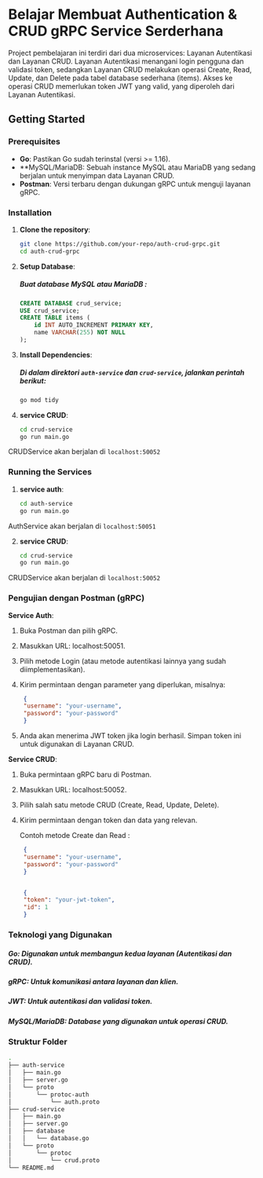 # Belajar Membuat Authentication & CRUD gRPC Service Serderhana

Project pembelajaran ini terdiri dari dua microservices: Layanan Autentikasi dan Layanan CRUD. Layanan Autentikasi menangani login pengguna dan validasi token, sedangkan Layanan CRUD melakukan operasi Create, Read, Update, dan Delete pada tabel database sederhana (items). Akses ke operasi CRUD memerlukan token JWT yang valid, yang diperoleh dari Layanan Autentikasi.

## Getting Started

### Prerequisites
- **Go**: Pastikan Go sudah terinstal (versi >= 1.16).
- **MySQL/MariaDB: Sebuah instance MySQL atau MariaDB yang sedang berjalan untuk menyimpan data Layanan CRUD.
- **Postman**: Versi terbaru dengan dukungan gRPC untuk menguji layanan gRPC.

### Installation
1. **Clone the repository**:
   ```bash
   git clone https://github.com/your-repo/auth-crud-grpc.git
   cd auth-crud-grpc

2. **Setup Database**:
   ##### Buat database MySQL atau MariaDB :
   ```sql
   CREATE DATABASE crud_service;
   USE crud_service;
   CREATE TABLE items (
       id INT AUTO_INCREMENT PRIMARY KEY,
       name VARCHAR(255) NOT NULL
   );

3. **Install Dependencies**:
   ##### Di dalam direktori `auth-service` dan `crud-service`, jalankan perintah berikut:
   ```bash
   go mod tidy


2. **service CRUD**:
   ```bash
   cd crud-service
   go run main.go
CRUDService akan berjalan di `localhost:50052`

### Running the Services

1. **service auth**:
   ```bash
   cd auth-service
   go run main.go
AuthService akan berjalan di `localhost:50051`

2. **service CRUD**:
   ```bash
   cd crud-service
   go run main.go
CRUDService akan berjalan di `localhost:50052`


### Pengujian dengan Postman (gRPC)
**Service Auth**:

1. Buka Postman dan pilih gRPC.
2. Masukkan URL: localhost:50051.
3. Pilih metode Login (atau metode autentikasi lainnya yang sudah diimplementasikan).
4. Kirim permintaan dengan parameter yang diperlukan, misalnya:

   ```json
    {
    "username": "your-username",
    "password": "your-password"
    }
5. Anda akan menerima JWT token jika login berhasil. Simpan token ini untuk digunakan di Layanan CRUD.

**Service CRUD**:

1. Buka permintaan gRPC baru di Postman.
2. Masukkan URL: localhost:50052.
3. Pilih salah satu metode CRUD (Create, Read, Update, Delete).
4. Kirim permintaan dengan token dan data yang relevan.

    Contoh metode Create dan Read : 

   ```json
    {
    "username": "your-username",
    "password": "your-password"
    }


    {
    "token": "your-jwt-token",
    "id": 1
    }

### Teknologi yang Digunakan
##### Go: Digunakan untuk membangun kedua layanan (Autentikasi dan CRUD).
##### gRPC: Untuk komunikasi antara layanan dan klien.
##### JWT: Untuk autentikasi dan validasi token.
##### MySQL/MariaDB: Database yang digunakan untuk operasi CRUD.
### Struktur Folder

```bash
.
├── auth-service
│   ├── main.go
│   ├── server.go
│   └── proto
│       └── protoc-auth
│           └── auth.proto
├── crud-service
│   ├── main.go
│   ├── server.go
│   ├── database
│   │   └── database.go
│   └── proto
│       └── protoc
│           └── crud.proto
└── README.md
